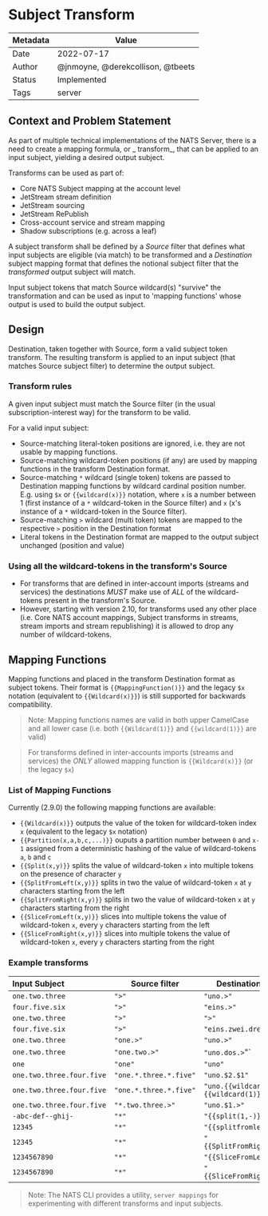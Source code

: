 # Subject Transform

| Metadata | Value                             |
|----------|-----------------------------------|
| Date     | 2022-07-17                        |
| Author   | @jnmoyne, @derekcollison, @tbeets |
| Status   | Implemented                       |
| Tags     | server                            |

## Context and Problem Statement

As part of multiple technical implementations of the NATS Server, there is a need to create a mapping formula, or _
transform_, that
can be applied to an input subject, yielding a desired output subject.

Transforms can be used as part of:

* Core NATS Subject mapping at the account level
* JetStream stream definition
* JetStream sourcing
* JetStream RePublish
* Cross-account service and stream mapping
* Shadow subscriptions (e.g. across a leaf)

A subject transform shall be defined by a _Source_ filter that defines what input subjects are eligible (via match) to
be
transformed and a _Destination_ subject mapping format that defines the notional subject filter that the _transformed_
output
subject will match.

Input subject tokens that match Source wildcard(s) "survive" the transformation and can be used as input to 'mapping
functions' whose output is used to build the output subject.

## Design

Destination, taken together with Source, form a valid subject token transform. The resulting transform
is applied to an input subject (that matches Source subject filter) to determine the output subject.

### Transform rules

A given input subject must match the Source filter (in the usual subscription-interest way) for the transform to be
valid.

For a valid input subject:

* Source-matching literal-token positions are ignored, i.e. they are not usable by mapping functions.
* Source-matching wildcard-token positions (if any) are used by mapping functions in the transform Destination format.
* Source-matching `*` wildcard (single token) tokens are passed to Destination mapping functions by wildcard cardinal
  position number. E.g. using `$x` or `{{wildcard(x)}}` notation, where `x` is a number between 1 (first instance of
  a `*` wildcard-token in the Source filter) and `x` (x's instance of a `*` wildcard-token in the Source filter).
* Source-matching `>` wildcard (multi token) tokens are mapped to the respective `>` position in the Destination format
* Literal tokens in the Destination format are mapped to the output subject unchanged (position and value)

### Using all the wildcard-tokens in the transform's Source

* For transforms that are defined in inter-account imports (streams and services) the destinations _MUST_ make use of _ALL_ of the wildcard-tokens present in the transform's Source.
* However, starting with version 2.10, for transforms used any other place (i.e. Core NATS account mappings, Subject transforms in streams, stream imports and stream republishing) it is allowed to drop any number of wildcard-tokens.

## Mapping Functions

Mapping functions and placed in the transform Destination format as subject tokens. Their format
is `{{MappingFunction()}}` and the legacy `$x` notation (equivalent to `{{Wildcard(x)}}`) is still supported for
backwards compatibility.

> Note: Mapping functions names are valid in both upper CamelCase and all lower case (i.e. both `{{Wildcard(1)}}`
> and `{{wildcard(1)}}` are valid)

> For transforms defined in inter-accounts imports (streams and services) the _ONLY_ allowed mapping function is `{{Wildcard(x)}}` (or the legacy `$x`)

### List of Mapping Functions

Currently (2.9.0) the following mapping functions are available:

* `{{Wildcard(x)}}` outputs the value of the token for wildcard-token index `x` (equivalent to the legacy `$x` notation)
* `{{Partition(x,a,b,c,...)}}` ouputs a partition number between `0` and `x-1` assigned from a deterministic hashing of
  the value of wildcard-tokens `a`, `b` and `c`
* `{{Split(x,y)}}` splits the value of wildcard-token `x` into multiple tokens on the presence of character `y`
* `{{SplitFromLeft(x,y)}}` splits in two the value of wildcard-token `x` at `y` characters starting from the left
* `{{SplitFromRight(x,y)}}` splits in two the value of wildcard-token `x` at `y` characters starting from the right
* `{{SliceFromLeft(x,y)}}` slices into multiple tokens the value of wildcard-token `x`, every `y` characters starting
  from the left
* `{{SliceFromRight(x,y)}}` slices into multiple tokens the value of wildcard-token `x`, every `y` characters starting
  from the right

### Example transforms

| Input Subject             | Source filter          | Destination format                      | Output Subject                      |
|:--------------------------|------------------------|-----------------------------------------|-------------------------------------|
| `one.two.three`           | `">"`                  | `"uno.>"`                               | `uno.one.two.three`                 |
| `four.five.six`           | `">"`                  | `"eins.>"`                              | `eins.four.five.six`                | 
| `one.two.three`           | `">"`                  | `">"`                                   | `one.two.three`                     | 
| `four.five.six`           | `">"`                  | `"eins.zwei.drei.vier.>"`               | `eins.zwei.drei.vier.four.five.six` | 
| `one.two.three`           | `"one.>"`              | `"uno.>"`                               | `uno.two.three`                     |
| `one.two.three`           | `"one.two.>"`          | `"uno.dos.>`"`                          | `uno.dos.three`                     |
| `one`                     | `"one"`                | `"uno"`                                 | `uno`                               |
| `one.two.three.four.five` | `"one.*.three.*.five"` | `"uno.$2.$1"`                           | `uno.four.two`                      |
| `one.two.three.four.five` | `"one.*.three.*.five"` | `"uno.{{wildcard(2)}}.{{wildcard(1)}}"` | `uno.four.two`                      |
| `one.two.three.four.five` | `"*.two.three.>"`      | `"uno.$1.>"`                            | `uno.one.four.five`                 |
| `-abc-def--ghij-`         | `"*"`                  | `"{{split(1,-)}}"`                      | `abc.def.ghi`                       |
| `12345`                   | `"*"`                  | `"{{splitfromleft(1,3)}}"`              | `123.45`                            |
| `12345`                   | `"*"`                  | `"{{SplitFromRight(1,3)}}"`             | `12.345`                            |
| `1234567890`              | `"*"`                  | `"{{SliceFromLeft(1,3)}}"`              | `123.456.789.0`                     |
| `1234567890`              | `"*"`                  | `"{{SliceFromRight(1,3)}}"`             | `1.234.567.890`                     |

> Note: The NATS CLI provides a utility, `server mappings` for experimenting with different transforms and input
> subjects.
